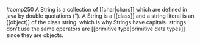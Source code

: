 #comp250 
A String is a collection of [[char|chars]] which are defined in java by double quotations ("). A String is a [[class]] and a string literal is an [[object]] of the class string. which is why Strings have capitals. strings don't use the same operators are [[primitive type|primitive data types]] since they are objects. 
